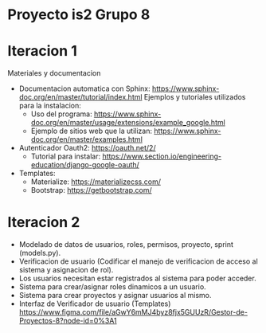 # Proyecto is2 Grupo 8
# Iteracion 1
Materiales y documentacion
- Documentacion automatica con Sphinx: https://www.sphinx-doc.org/en/master/tutorial/index.html
  Ejemplos y tutoriales utilizados para la instalacion:
  - Uso del programa: https://www.sphinx-doc.org/en/master/usage/extensions/example_google.html
  - Ejemplo de sitios web que la utilizan: https://www.sphinx-doc.org/en/master/examples.html
- Autenticador Oauth2: https://oauth.net/2/
  - Tutorial para instalar: https://www.section.io/engineering-education/django-google-oauth/
- Templates:
  - Materialize: https://materializecss.com/
  - Bootstrap: https://getbootstrap.com/
# Iteracion 2
- Modelado de datos de usuarios, roles, permisos, proyecto, sprint (models.py).
- Verificacion de usuario (Codificar el manejo de verificacion de acceso al sistema y asignacion de rol).
- Los usuarios necesitan estar registrados al sistema para poder acceder.
- Sistema para crear/asignar roles dinamicos a un usuario.
- Sistema para crear proyectos y asignar usuarios al mismo.
- Interfaz de Verificador de usuario (Templates)  https://www.figma.com/file/aGwY6mMJ4byz8fjx5GUUzR/Gestor-de-Proyectos-8?node-id=0%3A1
